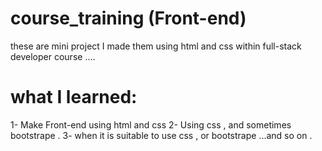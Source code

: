 # course_training (Front-end)
these are mini project I made them using html and css within full-stack developer course ....

# what I learned: 

1- Make Front-end using html and css
2- Using css , and sometimes bootstrape .
3- when it is suitable to use css , or bootstrape ...and so on .

